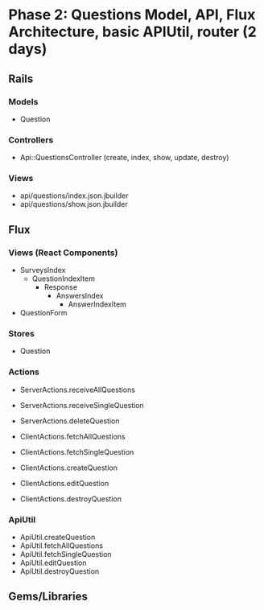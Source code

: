 # Phase 2: Questions Model, API, Flux Architecture, basic APIUtil, router (2 days)

## Rails
### Models
* Question

### Controllers
* Api::QuestionsController (create, index, show, update, destroy)

### Views
* api/questions/index.json.jbuilder
* api/questions/show.json.jbuilder

## Flux
### Views (React Components)
* SurveysIndex
  - QuestionIndexItem
    - Response
      - AnswersIndex
        - AnswerIndexItem
* QuestionForm

### Stores
* Question

### Actions
* ServerActions.receiveAllQuestions
* ServerActions.receiveSingleQuestion
* ServerActions.deleteQuestion

* ClientActions.fetchAllQuestions
* ClientActions.fetchSingleQuestion
* ClientActions.createQuestion
* ClientActions.editQuestion
* ClientActions.destroyQuestion

### ApiUtil
* ApiUtil.createQuestion
* ApiUtil.fetchAllQuestions
* ApiUtil.fetchSingleQuestion
* ApiUtil.editQuestion
* ApiUtil.destroyQuestion

## Gems/Libraries
